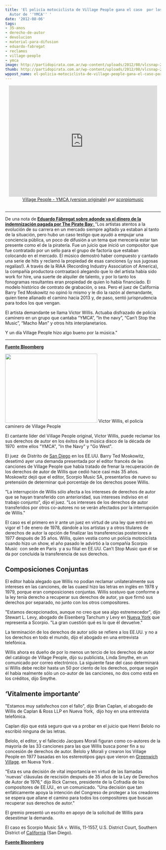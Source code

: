 ```yaml
---
title: 'El policía motociclista de Village People gana el caso  por los Derechos de
  Autor de ''YMCA'' '
date: '2012-08-06'
tags:
- 35-anos
- derecho-de-autor
- devolucion
- material-para-difusion
- eduardo-fabregat
- reclamos
- village-people
- ymca
image: http://partidopirata.com.ar/wp-content/uploads/2012/08/vlcsnap-2012-08-05-23h49m13s204.png
thumb: http://partidopirata.com.ar/wp-content/uploads/2012/08/vlcsnap-2012-08-05-23h49m13s204-150x150.png
wppost_name: el-policia-motociclista-de-village-people-gana-el-caso-por-los-derechos-de-autor-de-ymca
---
```


<center>
<iframe src="http://www.dailymotion.com/embed/video/x2b1a0_village-people-ymca-version-origina_music" frameborder="0" width="480" height="360"></iframe>
<a href="http://www.dailymotion.com/video/x2b1a0_village-people-ymca-version-origina_music" target="_blank">Village People - YMCA (version originale)</a> <em>por <a href="http://www.dailymotion.com/scorpiomusic" target="_blank">scorpiomusic</a></em></center>&nbsp;

<hr />

De una nota de <a href="http://www.pagina12.com.ar/diario/suplementos/espectaculos/2-26046-2012-08-05.html" target="_blank"><strong>Eduardo Fábregat sobre adonde va el dinero de la indemnización pagada por The Pirate Bay</strong>:
</a>
"Los artistas atentos a la evolución de su carrera en un mercado siempre agitado ya estaban al tanto de la situación, pero hubo un caso testigo que ayudó a empujar una conciencia pública, un poco de difusión a un tema que merecería estar tan presente como el de la piratería. Fue un juicio que inició un compositor que fue contratado por un sello para el grupo de factoría que estaban colocando en el mercado. El músico demostró haber compuesto y cantado una serie de hits y reclamó la propiedad de esas canciones (¡y sus jugosas regalías!). A través de la RIAA (Recording Industry Association of America), la compañía productora contraatacó alegando que lo del artista había sido work for hire, una suerte de alquiler de talento, y por lo tanto los fonogramas resultantes eran propiedad de quien lo había financiado. El modelo histórico de contrato de grabación, o sea. Pero el juez de California Barry Ted Moskowitz no opinó lo mismo y le dio la razón al demandante, quien tiene allanado el camino hacia 2013 y, de paso, sentó jurisprudencia para todos los que vengan.

El artista demandante se llama Victor Willis. Actuaba disfrazado de policía caminero en un grupo que cantaba “YMCA”, “In the navy”, “Can’t Stop the Music”, “Macho Man” y otros hits interplanetarios.

Y un día Village People hizo algo bueno por la música."

<hr />

<strong><a href="http://www.bloomberg.com/news/2012-05-08/village-people-s-former-lead-singer-wins-ymca-copyright-case.html" target="_blank">Fuente Bloomberg</a></strong>

<a href="http://partidopirata.com.ar/wp-content/uploads/2012/08/vlcsnap-2012-08-05-23h49m13s204.png"><img class=" wp-image-5776" title="Victor Willis" src="http://partidopirata.com.ar/wp-content/uploads/2012/08/vlcsnap-2012-08-05-23h49m13s204.png" alt="" width="298" height="223" /></a> Victor Willis, el policía caminero de Village People


El cantante líder del Village People original, Victor Willis, puede reclamar los sus derechos de autor en los éxitos de la música disco de la década de 1970  entre ellos "YMCA", "In the Navy" y "Go West".

El juez  de Distrito de <a href="http://topics.bloomberg.com/san-diego/">San Diego</a> en los EE.UU. Barry Ted Moskowitz, desetimó ayer una demanda presentada por el editor francés de las canciones de Village People que había tratado de frenar la recuperación de los derechos de autor de Willis que cedió hace casi más 35 años. Moskowitz dejó que el editor, Scorpio Music SA, presentarlos de nuevo su pretensión de determinar qué porcentaje de los derechos posee Willis.

"La interrupción de Willis sólo afecta a los intereses de derechos de autor que se hayan transferido con anterioridad, sus intereses indiviso en el trabajo conjunto", dijo el juez. "Los intereses de los derechos de autor transferidos por otros co-autores no se verán afectados por la interrupción de Willis."

El caso es el primero en ir ante un juez en virtud de una ley que entró en vigor el 1 de enero de 1978, dándole a los artistas y a otros titulares de derechos de autor la opción de finalizar las transferencias posteriores a 1977 después de 35 años. Willis, quien vestía como un policía motociclista cuando hizo un show, el año pasado le advirtió a la compañía Scorpio Music  con sede en Paris  y a su filial en EE.UU. Can’t Stop Music que él se da por concluida la transferencia de sus derechos.
<h2>Composiciones Conjuntas</h2>
El editor había alegado que Willis no podían reclamar unilateralmente sus intereses en las canciones, de las cuaesl hizo las letras en inglés en 1978 y 1979, porque eran composiciones conjuntas. Willis sostuvo que conforme a la ley tenía derecho a recuperar sus derechos de autor, ya que firmó sus derechos por separado, no junto con los otros compositores.

"Estamos decepcionados, aunque no creo que sea algo estremecedor", dijo Stewart L. Levy, abogado de Eisenberg Tanchum y Levy en <a href="http://topics.bloomberg.com/new-york/">Nueva York</a> que representa a Scorpio. "La gran cuestión qué es lo que él devuelve."

La terminación de los derechos de autor sólo se refiere a los EE.UU. y no a los derechos en todo el mundo, dijo el abogado en una entrevista telefónica.

Willis ahora es dueño de por lo menos un tercio de los derechos de autor del catálogo de Village People, dijo su publicista, Linda Smythe, en un comunicado por correo electrónico. La siguiente fase del caso determinará si Willis debe recibir hasta un 50 por ciento de los derechos, porque según él había realmente sólo un co-autor de las canciones, no dos como está en los créditos, dijo Smythe.
<h2>‘Vitalmente importante’</h2>
"Estamos muy satisfechos con el fallo", dijo Brian Caplan, el abogado de Willis de Caplan &amp; Ross LLP en Nueva York,  dijo hoy en una entrevista telefónica.

Caplan dijo que está seguro que va a probar en el juicio que Henri Belolo no escribió ninguna de las letras.

Belolo, el editor, y el fallecido Jacques Morali figuran como co-autores de la mayoría de las 33 canciones para las que Willis busca poner fin a su concesión de derechos de autor. Belolo y Morali y crearon los Village People en 1977 basadas en los estereotipos gays que vieron en <a href="http://topics.bloomberg.com/greenwich-village/">Greenwich Village</a>. en Nueva York .

"Esta es una decisión de vital importancia en virtud de las llamadas 'nuevas' cláusulas de rescisión después de 35 años de la Ley de Derechos de Autor de 1976," dijo Rick Carnes, presidente de la Cofradía de los compositores de EE.UU., en un comunicado. "Una decisión que tan enfáticamente apoya la intención del Congreso de proteger a los creadores se espera que allane el camino para todos los compositores que buscan recuperar sus derechos de autor."

El gremio presentó un escrito en apoyo de la solicitud de Willis para desestimar la demanda.

El caso es Scorpio Music SA v. Willis, 11-1557, U.S. District Court, Southern District of <a href="http://topics.bloomberg.com/california/">California</a> (San Diego).

<strong><a href="http://www.bloomberg.com/news/2012-05-08/village-people-s-former-lead-singer-wins-ymca-copyright-case.html" target="_blank">Fuente Bloomberg</a></strong>
